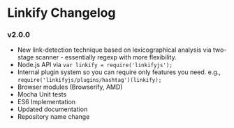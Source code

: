 # Linkify Changelog

### v2.0.0

* New link-detection technique based on lexicographical analysis via two-stage scanner - essentially regexp with more flexibility.
* Node.js API via `var linkify = require('linkifyjs');`
* Internal plugin system so you can require only features you need. e.g., `require('linkifyjs/plugins/hashtag')(linkify);`
* Browser modules (Browserify, AMD)
* Mocha Unit tests
* ES6 Implementation
* Updated documentation
* Repository name change
